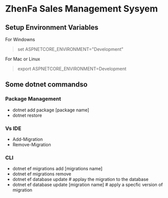 
# ZhenFa Sales Management Sysyem

## Setup Environment Variables

For Windowns
> set ASPNETCORE_ENVIRONMENT="Development"

For Mac or Linux
> export ASPNETCORE_ENVIRONMENT=Development



## Some dotnet commandso

### Package Management
- dotnet add package [package name]
- dotnet restore 

### Vs IDE

- Add-Migration
- Remove-Migration

### CLI

- dotnet ef migrations add [migrations name]
- dotnet ef migrations remove
- dotnet ef database update  # applay the migration to the database
- dotnet ef database update [migration name]  # apply a specfic version of migration